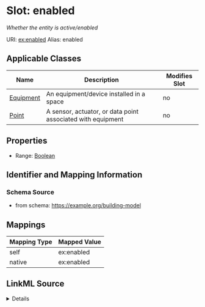 

# Slot: enabled 


_Whether the entity is active/enabled_





URI: [ex:enabled](https://example.org/onto/enabled)
Alias: enabled

<!-- no inheritance hierarchy -->





## Applicable Classes

| Name | Description | Modifies Slot |
| --- | --- | --- |
| [Equipment](Equipment.md) | An equipment/device installed in a space |  no  |
| [Point](Point.md) | A sensor, actuator, or data point associated with equipment |  no  |






## Properties

* Range: [Boolean](Boolean.md)




## Identifier and Mapping Information






### Schema Source


* from schema: https://example.org/building-model




## Mappings

| Mapping Type | Mapped Value |
| ---  | ---  |
| self | ex:enabled |
| native | ex:enabled |




## LinkML Source

<details>
```yaml
name: enabled
description: Whether the entity is active/enabled
from_schema: https://example.org/building-model
rank: 1000
alias: enabled
domain_of:
- Equipment
- Point
range: boolean

```
</details>